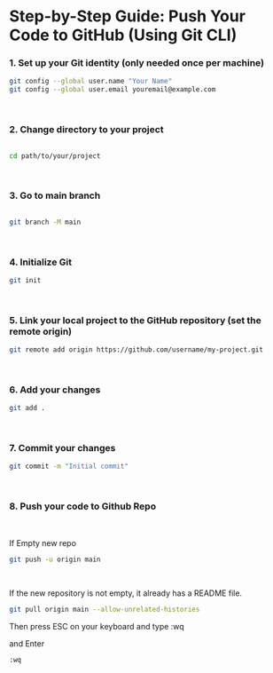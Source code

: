 # Step-by-Step Guide: Push Your Code to GitHub (Using Git CLI)

### 1. Set up your Git identity (only needed once per machine)
```bash
git config --global user.name "Your Name"
git config --global user.email youremail@example.com

```

<br>


### 2. Change directory to your project
```bash

cd path/to/your/project

```

<br>

### 3. Go to main branch
```bash

git branch -M main

```


<br>

### 4. Initialize Git
```bash
git init
```

<br>

### 5. Link your local project to the GitHub repository (set the remote origin)
```bash
git remote add origin https://github.com/username/my-project.git
```


<br>


### 6. Add your changes 
```bash
git add .
```


<br>


### 7. Commit your changes 
```bash
git commit -m "Initial commit"
```


<br>


### 8. Push your code to Github Repo

<br>

If Empty new repo

```bash
git push -u origin main
```

<br>

If the new repository is not empty, it already has a README file.

```bash
git pull origin main --allow-unrelated-histories
```
Then press ESC on your keyboard and type :wq

and Enter

```bash
:wq
```
